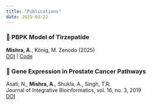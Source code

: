 ```yaml
---
title: "Publications"
date: 2025-03-22
---
```


### 🧪 PBPK Model of Tirzepatide
**Mishra, A.**, König, M.
Zenodo (2025)  
[DOI](https://doi.org/10.5281/zenodo.14984688) | [Code](https://github.com/matthiaskoenig/tirzepatide-model)

### 🧬 Gene Expression in Prostate Cancer Pathways  
Asati, N., **Mishra, A.**, Shukla, A., Singh, T.R.  
Journal of Integrative Bioinformatics, vol. 16, no. 3, 2019  
[DOI](https://doi.org/10.1515/jib-2018-0080)
